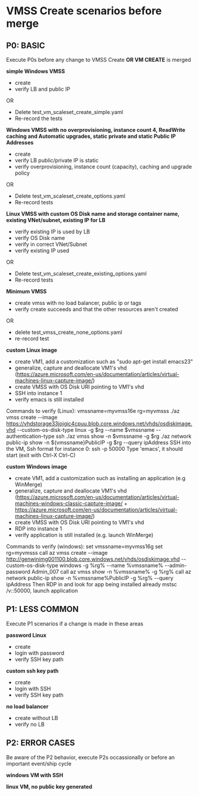 # VMSS Create scenarios before merge #

## P0: BASIC ##
Execute P0s before any change to VMSS Create **OR VM CREATE** is merged

**simple Windows VMSS**

 - create
 - verify LB and public IP

OR

 - Delete test_vm_scaleset_create_simple.yaml
 - Re-record the tests

**Windows VMSS with no overprovisioning, instance count 4, ReadWrite caching and Automatic upgrades, static private and static Public IP Addresses**

 - create
 - verify LB public/private IP is static
 - verify overprovisioning, instance count (capacity), caching and upgrade policy

 OR

 - Delete test_vm_scaleset_create_options.yaml
 - Re-record tests

**Linux VMSS with custom OS Disk name and storage container name, existing VNet/subnet, existing IP for LB**

 - verify existing IP is used by LB
 - verify OS Disk name
 - verify in correct VNet/Subnet
 - verify existing IP used

OR

 - Delete test_vm_scaleset_create_existing_options.yaml
 - Re-record tests

 **Minimum VMSS**

 - create vmss with no load balancer, public ip or tags
 - verify create succeeds and that the other resources aren't created

 OR

 - delete test_vmss_create_none_options.yaml
 - re-record test

**custom Linux image**

 - create VM1, add a customization such as "sudo apt-get install emacs23"
 - generalize, capture and deallocate VM1's vhd (https://azure.microsoft.com/en-us/documentation/articles/virtual-machines-linux-capture-image/)
 - create VMSS with OS Disk URI pointing to VM1's vhd
 - SSH into instance 1
 - verify emacs is still installed

Commands to verify (Linux):
 vmssname=myvmss16e
 rg=myvmsss
 ./az vmss create --image https://vhdstorage33jojgic4cpuu.blob.core.windows.net/vhds/osdiskimage.vhd --custom-os-disk-type linux -g $rg --name $vmssname --authentication-type ssh
 ./az vmss show -n $vmssname -g $rg
 ./az network public-ip show -n ${vmssname}PublicIP -g $rg --query ipAddress 
 SSH into the VM, Ssh format for instance 0: ssh <ipAddress> -p 50000
 Type 'emacs', it should start (exit with Ctrl-X Ctrl-C)

 **custom Windows image**

 - create VM1, add a customization such as installing an application (e.g WinMerge)
 - generalize, capture and deallocate VM1's vhd (https://azure.microsoft.com/en-us/documentation/articles/virtual-machines-windows-classic-capture-image/ + https://azure.microsoft.com/en-us/documentation/articles/virtual-machines-linux-capture-image/)
 - create VMSS with OS Disk URI pointing to VM1's vhd
 - RDP into instance 1
 - verify application is still installed (e.g. launch WinMerge)

Commands to verify (windows):
 set vmssname=myvmss16g
 set rg=myvmsss
 call az vmss create --image http://genwinimg001100.blob.core.windows.net/vhds/osdiskimage.vhd --custom-os-disk-type windows -g %rg% --name %vmssname% --admin-password Admin_007
 call az vmss show -n %vmssname% -g %rg%
 call az network public-ip show -n %vmssname%PublicIP -g %rg% --query ipAddress 
 Then RDP in and look for app being installed already
 mstsc /v:<vmname>:50000, launch application

## P1: LESS COMMON ##
Execute P1 scenarios if a change is made in these areas

**password Linux**

 - create
 - login with password
 - verify SSH key path

**custom ssh key path**
 - create
 - login with SSH
 - verify SSH key path

**no load balancer**
 - create without LB
 - verify no LB

## P2: ERROR CASES ##
Be aware of the P2 behavior, execute P2s occassionally or before an important event/ship cycle

**windows VM with SSH**

**linux VM, no public key generated**
